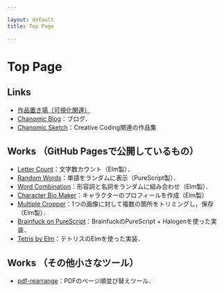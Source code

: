 ```yaml
---

layout: default
title: Top Page

---
```


# Top Page

## Links

- [作品置き場（可視化関連）](https://bombrary.github.io/vizworks)
- [Chanomic Blog](https://bombrary.github.io/blog)：ブログ．
- [Chanomic Sketch](https://bombrary.github.io/sketch)：Creative Coding関連の作品集

## Works （GitHub Pagesで公開しているもの）

- [Letter Count](https://bombrary.github.io/letter-count/)：文字数カウント（Elm製）．
- [Random Words](https://bombrary.github.io/random-words/)：単語をランダムに表示（PureScript製）．
- [Word Combination](https://bombrary.github.io/word-combination/)：形容詞と名詞をランダムに組み合わせ（Elm製）．
- [Character Bio Maker](https://bombrary.github.io/character-bio-maker/)：キャラクターのプロフィールを作成（Elm製）
- [Multiple Cropper](https://bombrary.github.io/multiple-cropper/)：1つの画像に対して複数の箇所をトリミングし，保存（Elm製）．
- [Brainfuck on PureScript](https://bombrary.github.io/brainfuck-purescript/)：BrainfuckのPureScript + Halogenを使った実装．
- [Tetris by Elm](https://github.com/bombrary/tetris-elm)：テトリスのElmを使った実装．

## Works （その他小さなツール）

- [pdf-rearrange](https://github.com/bombrary/pdf-rearrange)：PDFのページ順並び替えツール．
